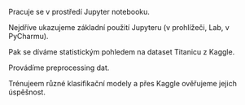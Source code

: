 Pracuje se v prostředí Jupyter notebooku.

Nejdříve ukazujeme základní použití Jupyteru (v prohlížeči, Lab, v PyCharmu).

Pak se díváme statistickým pohledem na dataset Titanicu z Kaggle.

Provádíme preprocessing dat.

Trénujeem různé klasifikační modely a přes Kaggle ověřujeme jejich úspěšnost.
